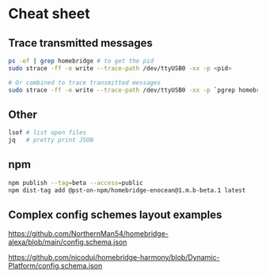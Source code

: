 # Cheat sheet

## Trace transmitted messages

``` bash
ps -ef | grep homebridge # to get the pid
sudo strace -ff -e write --trace-path /dev/ttyUSB0 -xx -p <pid>

# Or combined to trace transmitted messages
sudo strace -ff -e write --trace-path /dev/ttyUSB0 -xx -p `pgrep homebridge:`
```

## Other

``` bash
lsof # list open files
jq   # pretty print JSON
```

## npm

``` bash
npm publish --tag=beta --access=public
npm dist-tag add @pst-on-npm/homebridge-enocean@1.m.b-beta.1 latest
```

## Complex config schemes layout examples

https://github.com/NorthernMan54/homebridge-alexa/blob/main/config.schema.json

https://github.com/nicoduj/homebridge-harmony/blob/Dynamic-Platform/config.schema.json
